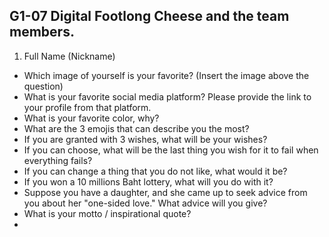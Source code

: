 ## G1-07 Digital Footlong Cheese and the team members.

1. Full Name (Nickname)
- Which image of yourself is your favorite? (Insert the image above the question)
- What is your favorite social media platform? Please provide the link to your profile from that platform.
- What is your favorite color, why?
- What are the 3 emojis that can describe you the most?
- If you are granted with 3 wishes, what will be your wishes?
- If you can choose, what will be the last thing you wish for it to fail when everything fails?
- If you can change a thing that you do not like, what would it be?
- If you won a 10 millions Baht lottery, what will you do with it?
- Suppose you have a daughter, and she came up to seek advice from you about her "one-sided love." What advice will you give?
- What is your motto / inspirational quote?
- 
